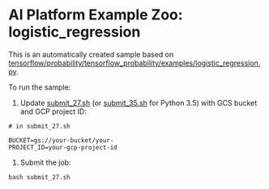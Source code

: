 # AI Platform Example Zoo: logistic_regression

This is an automatically created sample based on [tensorflow/probability/tensorflow_probability/examples/logistic_regression.py](https://github.com/tensorflow/probability/blob/r0.6/tensorflow_probability/examples/logistic_regression.py).

To run the sample:


1. Update [submit_27.sh](submit_27.sh) (or [submit_35.sh](submit_35.sh) for Python 3.5) with GCS bucket and GCP project ID:

```
# in submit_27.sh

BUCKET=gs://your-bucket/your-
PROJECT_ID=your-gcp-project-id
```

1. Submit the job:

```
bash submit_27.sh
```
